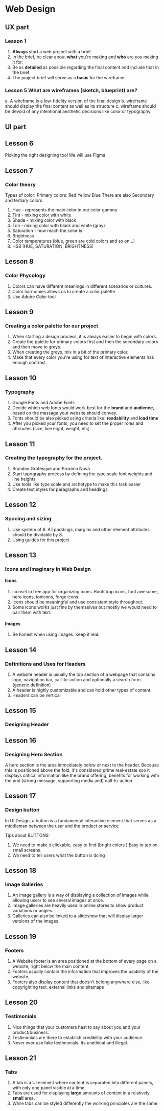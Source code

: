 # Web Design


## UX part
### Lesson 1

1. **Always** start a  web project with a brief.
2. In the brief, be clear about **what** you're making and **who** are you making it for.
3. Be as **detailed** as possible regarding the final content and include that in the brief
4. The project brief will serve as a **basis** for the wireframe


### Lesson 5 What are wireframes (sketch, blueprint) are?

a. A wireframe is a low-fidelity version of the final design
b. wireframe should display the final content as well as its structure
c. wireframe should be devoid of any intentional aesthetic decisions like color or typography.


## UI part


## Lesson 6
Picking the right designing tool
We will use Figma


## Lesson 7
### Color theory

Types of color:
Primary colors: Red Yellow Blue
There are also Secondary and tertiary colors.

1. Hue - represents the main color in our color gamma
2. Tint - mixing color with white
3. Shade - mixing color with black
4. Ton - mixing color with black and white (gray)
5. Saturation - how reach the color is
6. Brightness
7. Color temperatures (blue, green are cold colors and so on...)
8. HSB (HUE, SATURATION, BRIGHTNESS)


## Lesson 8
### Color Phycology

1. Colors can have different meanings in different scenarios or cultures.
2. Color harmonies allows us to create a color palette
3. Use Adobe Color tool


## Lesson 9
### Creating a color palette for our project

1. When starting a design process, it is always easier to begin with colors.
2. Create the palette for primary colors first and then the secondary colors and then move to greys.
3. When creating the greys, mix in a bit of the primary color.
4. Make that every color you're using for text of interactive elements has enough contrast.


## Lesson 10
### Typography

1. Google Fonts and Adobe Fonts
2. Decide which web fonts would work best for the **brand** and **audience**, based on the message your website should convey.
3. Fonts should be also picked using criteria like: **readability** and **load time**
4. After you picked your fonts, you need to set the proper roles and attributes (size, line eight, weight, etc)


## Lesson 11
### Creating the typography for the project.
1. Brandon Grotesque and Proxima Nova
2. Start typography process by defining the type scale font weights and line heights
3. Use tools like type scale and archetype to make this task easier
4. Create text styles for paragraphs and headings


## Lesson 12
### Spacing and sizing

1. Use system of 8. All paddings, margins and other element attributes should be dividable by 8.
2. Using guides for this project


## Lesson 13
### Icons and Imaginary in Web Design

#### Icons
1. iconset.io free app for organizing icons.  Bootstrap icons, font awesome, hero icons, ionicons, forge icons.
2. Icons should be meaningful and use consistent style throughout.
3. Some icons works just fine by themselves but mostly we would need to pair them with text.

#### Images
1. Be honest when using images. Keep it real. 


## Lesson 14
### Definitions and Uses for Headers

1. A website header is usually the top section of a webpage that contains logo, navigation bar, call-to-action and optionally a search form. (generic definition)
2. A header is highly customizable and can hold other types of content.
3. Headers can be vertical


## Lesson 15
### Designing Header


## Lesson 16
### Designing Hero Section

A hero section is the area immediately below or next to the header. Because this is positioned above the fold, it's considered prime real-estate soo it displays critical information like the brand offering, benefits for working with the  and (strong message, supporting media and) call-to-action.


## Lesson 17
### Design button

In UI Design, a button is a fundamental interactive element that serves as a middleman between the user and the product or service


Tips about BUTTONS:

1. We need to make it clickable, easy to find (bright colors ) Easy to tab on small screens.
2. We need to tell users what the button is doing



## Lesson 18
### Image Galleries

1. An Image gallery is a way of displaying a collection of images while allowing users to see several images at once.
2. Image galleries are heavily used in online stores to show product variations or angles.
3. Galleries can also be linked to a slideshow that will display larger versions of the images.


## Lesson 19
### Footers

1. A Website footer is an area positioned at the bottom of every page on a website, right below the main content.
2. Footers usually contain the information that improves the usability of the website.
3. Footers also display content that doesn't belong anywhere else, like copyrighting text. external links and sitemaps


## Lesson 20
### Testimonials

1. Nice things that your customers hast to say about you and your product/business.
2. Testimonials are there to establish credibility with your audience.
3. Never ever use fake testimonials. Its unethical and illegal.


## Lesson 21
### Tabs

1. A tab is a UI element where content is separated into different panels, with only one panel visible at a time.
2. Tabs are used for displaying **large** amounts of content in a relatively **small** area.
3.  While tabs can be styled differently the working principles are the same.